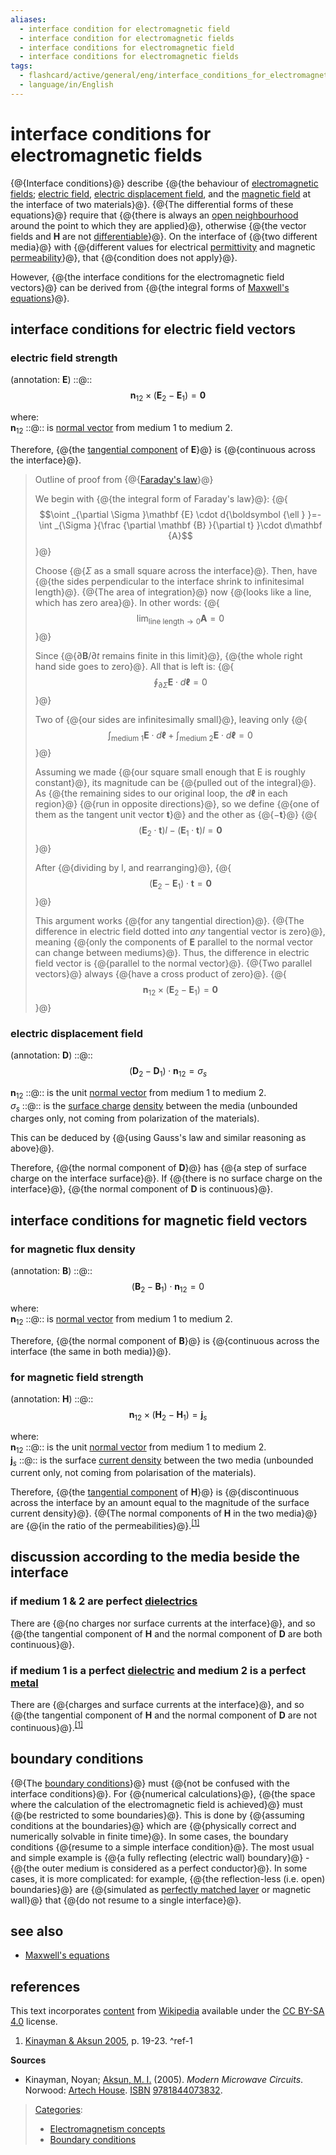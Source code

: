 ```yaml
---
aliases:
  - interface condition for electromagnetic field
  - interface condition for electromagnetic fields
  - interface conditions for electromagnetic field
  - interface conditions for electromagnetic fields
tags:
  - flashcard/active/general/eng/interface_conditions_for_electromagnetic_fields
  - language/in/English
---
```


# interface conditions for electromagnetic fields

<!-- | [papers](https://www.google.com/search?&q=%22Interface+conditions+for+electromagnetic+fields%22&tbs=bkt:s&tbm=bks) __·__ [books](https://www.google.com/search?tbs=bks:1&q=%22Interface+conditions+for+electromagnetic+fields%22+-wikipedia) __·__ [scholar](https://scholar.google.com/scholar?q=%22Interface+conditions+for+electromagnetic+fields%22) __·__ [JSTOR](https://www.jstor.org/action/doBasicSearch?Query=%22Interface+conditions+for+electromagnetic+fields%22&acc=on&wc=on) _\(September 2023\)__\([Learn how and when to remove this message](https://en.wikipedia.org/wiki/Help:Maintenance%20template%20removal)\)_ | -->

{@{Interface conditions}@} describe {@{the behaviour of [electromagnetic fields](electromagnetic%20fields.md); [electric field](electric%20field.md), [electric displacement field](electric%20displacement%20field.md), and the [magnetic field](magnetic%20field.md) at the interface of two materials}@}. {@{The differential forms of these equations}@} require that {@{there is always an [open neighbourhood](open%20neighbourhood.md#open%20neighbourhood) around the point to which they are applied}@}, otherwise {@{the vector fields and __H__ are not [differentiable](differentiable%20function.md)}@}. <!-- In other words, the medium must be continuous\[no need to be continuous\]\[This paragraph need to be revised, the wrong concept of "continuous" need to be corrected\]. --> On the interface of {@{two different media}@} with {@{different values for electrical [permittivity](permittivity.md) and magnetic [permeability](permeability%20(electromagnetism).md)}@}, that {@{condition does not apply}@}.

However, {@{the interface conditions for the electromagnetic field vectors}@} can be derived from {@{the integral forms of [Maxwell's equations](Maxwell's%20equations.md)}@}.

## interface conditions for electric field vectors

### electric field strength

\(annotation: $\mathbf E$\) ::@:: $$\mathbf {n} _{12}\times (\mathbf {E} _{2}-\mathbf {E} _{1})=\mathbf {0}$$

where: <br/>
$\mathbf {n} _{12}$ <!-- flashcard ID: 89355df4-5adb-4753-a348-713d05c62a3b -->::@:: is [normal vector](normal%20vector.md) from medium 1 to medium 2.

Therefore, {@{the [tangential component](tangential%20component.md) of __E__}@} is {@{continuous across the interface}@}.

> Outline of proof from {@{[Faraday's law](Faraday's%20law%20of%20induction.md)}@}
>
> We begin with {@{the integral form of Faraday's law}@}: {@{$$\oint _{\partial \Sigma }\mathbf {E} \cdot d{\boldsymbol {\ell } }=-\int _{\Sigma }{\frac {\partial \mathbf {B} }{\partial t} }\cdot d\mathbf {A}$$}@}
>
> Choose {@{$\Sigma$ as a small square across the interface}@}. Then, have {@{the sides perpendicular to the interface shrink to infinitesimal length}@}. {@{The area of integration}@} now {@{looks like a line, which has zero area}@}. In other words: {@{$$\lim _{\text{line length}\to 0}\mathbf {A} =0$$}@}
>
> Since {@{$\partial \mathbf {B} /\partial t$ remains finite in this limit}@}, {@{the whole right hand side goes to zero}@}. All that is left is: {@{$$\oint _{\partial \Sigma }\mathbf {E} \cdot d{\boldsymbol {\ell } }=0$$}@}
>
> Two of {@{our sides are infinitesimally small}@}, leaving only {@{$$\int _{\text{medium 1} }\mathbf {E} \cdot d{\boldsymbol {\ell } }+\int _{\text{medium 2} }\mathbf {E} \cdot d{\boldsymbol {\ell } }=0$$}@}
>
> Assuming we made {@{our square small enough that E is roughly constant}@}, its magnitude can be {@{pulled out of the integral}@}. As {@{the remaining sides to our original loop, the $d{\boldsymbol {\ell } }$ in each region}@} {@{run in opposite directions}@}, so we define {@{one of them as the tangent unit vector ${\boldsymbol {t} }$}@} and the other as {@{$-{\boldsymbol {t} }$}@} {@{$$(\mathbf {E} _{2}\cdot {\boldsymbol {t} })l-(\mathbf {E} _{1}\cdot {\boldsymbol {t} })l=\mathbf {0}$$}@}
>
> After {@{dividing by l, and rearranging}@}, {@{$$(\mathbf {E} _{2}-\mathbf {E} _{1})\cdot {\boldsymbol {t} }=\mathbf {0}$$}@}
>
> This argument works {@{for any tangential direction}@}. {@{The difference in electric field dotted into _any_ tangential vector is zero}@}, meaning {@{only the components of $\mathbf {E}$ parallel to the normal vector can change between mediums}@}. Thus, the difference in electric field vector is {@{parallel to the normal vector}@}. {@{Two parallel vectors}@} always {@{have a cross product of zero}@}. {@{$$\mathbf {n} _{12}\times (\mathbf {E} _{2}-\mathbf {E} _{1})=\mathbf {0}$$}@}

### electric displacement field

\(annotation: $\mathbf D$\) ::@:: $$(\mathbf {D} _{2}-\mathbf {D} _{1})\cdot \mathbf {n} _{12}=\sigma _{s}$$

$\mathbf {n} _{12}$ ::@:: is the unit [normal vector](normal%20vector.md) from medium 1 to medium 2. <br/>
$\sigma _{s}$ ::@:: is the [surface charge](surface%20charge.md) [density](charge%20density.md) between the media \(unbounded charges only, not coming from polarization of the materials\).

This can be deduced by {@{using Gauss's law and similar reasoning as above}@}.

Therefore, {@{the normal component of __D__}@} has {@{a step of surface charge on the interface surface}@}. If {@{there is no surface charge on the interface}@}, {@{the normal component of __D__ is continuous}@}.

## interface conditions for magnetic field vectors

### for magnetic flux density

\(annotation: $\mathbf B$\) ::@:: $$(\mathbf {B} _{2}-\mathbf {B} _{1})\cdot \mathbf {n} _{12}=0$$

where: <br/>
$\mathbf {n} _{12}$ <!-- flashcard ID: 60a2ea19-b133-459c-889e-e4e159632daa -->::@:: is [normal vector](normal%20vector.md) from medium 1 to medium 2.

Therefore, {@{the normal component of __B__}@} is {@{continuous across the interface \(the same in both media\)}@}.

### for magnetic field strength

\(annotation: $\mathbf H$\) ::@:: $$\mathbf {n} _{12}\times (\mathbf {H} _{2}-\mathbf {H} _{1})=\mathbf {j} _{s}$$

where: <br/>
$\mathbf {n} _{12}$ <!-- flashcard ID: 88bd7276-524c-48b2-b4d0-224cd3b21e56 -->::@:: is the unit [normal vector](normal%20vector.md) from medium 1 to medium 2. <br/>
$\mathbf {j} _{s}$ ::@:: is the surface [current density](current%20density.md) between the two media \(unbounded current only, not coming from polarisation of the materials\).

Therefore, {@{the [tangential component](tangential%20component.md) of __H__}@} is {@{discontinuous across the interface by an amount equal to the magnitude of the surface current density}@}. {@{The normal components of __H__ in the two media}@} are {@{in the ratio of the permeabilities}@}.<sup>[\[1\]](#^ref-1)</sup>

## discussion according to the media beside the interface

### if medium 1 & 2 are perfect [dielectrics](dielectrics.md)

There are {@{no charges nor surface currents at the interface}@}, and so {@{the tangential component of __H__ and the normal component of __D__ are both continuous}@}.

### if medium 1 is a perfect [dielectric](dielectric.md) and medium 2 is a perfect [metal](metal.md)

There are {@{charges and surface currents at the interface}@}, and so {@{the tangential component of __H__ and the normal component of __D__ are not continuous}@}.<sup>[\[1\]](#^ref-1)</sup>

## boundary conditions

{@{The [boundary conditions](boundary%20conditions.md)}@} must {@{not be confused with the interface conditions}@}. For {@{numerical calculations}@}, {@{the space where the calculation of the electromagnetic field is achieved}@} must {@{be restricted to some boundaries}@}. This is done by {@{assuming conditions at the boundaries}@} which are {@{physically correct and numerically solvable in finite time}@}. In some cases, the boundary conditions {@{resume to a simple interface condition}@}. The most usual and simple example is {@{a fully reflecting \(electric wall\) boundary}@} - {@{the outer medium is considered as a perfect conductor}@}. In some cases, it is more complicated: for example, {@{the reflection-less \(i.e. open\) boundaries}@} are {@{simulated as [perfectly matched layer](perfectly%20matched%20layer.md) or magnetic wall}@} that {@{do not resume to a single interface}@}.

## see also

- [Maxwell's equations](Maxwell's%20equations.md)

## references

This text incorporates [content](https://en.wikipedia.org/wiki/interface_conditions_for_electromagnetic_fields) from [Wikipedia](Wikipedia.md) available under the [CC BY-SA 4.0](https://creativecommons.org/licenses/by-sa/4.0/) license.

1. [Kinayman & Aksun 2005](#CITEREFKinaymanAksun2005), p. 19-23. <a id="^ref-1"></a>^ref-1

<!-- markdownlint-disable-next-line MD036 -->
__Sources__

- <a id="CITEREFKinaymanAksun2005"></a> Kinayman, Noyan; [Aksun, M. I.](İrşadi%20Aksun.md) \(2005\). _Modern Microwave Circuits_. Norwood: [Artech House](Artech%20House.md). [ISBN](ISBN%20(identifier).md) [9781844073832](https://en.wikipedia.org/wiki/Special:BookSources/9781844073832).

> [Categories](https://en.wikipedia.org/wiki/Help:Category):
>
> - [Electromagnetism concepts](https://en.wikipedia.org/wiki/Category:Electromagnetism%20concepts)
> - [Boundary conditions](https://en.wikipedia.org/wiki/Category:Boundary%20conditions)
